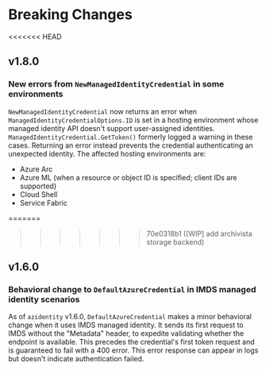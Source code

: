 # Breaking Changes

<<<<<<< HEAD
## v1.8.0

### New errors from `NewManagedIdentityCredential` in some environments

`NewManagedIdentityCredential` now returns an error when `ManagedIdentityCredentialOptions.ID` is set in a hosting environment whose managed identity API doesn't support user-assigned identities. `ManagedIdentityCredential.GetToken()` formerly logged a warning in these cases. Returning an error instead prevents the credential authenticating an unexpected identity. The affected hosting environments are:
  * Azure Arc
  * Azure ML (when a resource or object ID is specified; client IDs are supported)
  * Cloud Shell
  * Service Fabric

=======
>>>>>>> 70e0318b1 ([WIP] add archivista storage backend)
## v1.6.0

### Behavioral change to `DefaultAzureCredential` in IMDS managed identity scenarios

As of `azidentity` v1.6.0, `DefaultAzureCredential` makes a minor behavioral change when it uses IMDS managed
identity. It sends its first request to IMDS without the "Metadata" header, to expedite validating whether the endpoint
is available. This precedes the credential's first token request and is guaranteed to fail with a 400 error. This error
response can appear in logs but doesn't indicate authentication failed.
